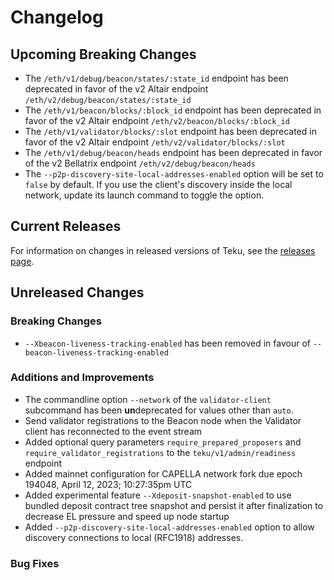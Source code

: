# Changelog

## Upcoming Breaking Changes
- The `/eth/v1/debug/beacon/states/:state_id` endpoint has been deprecated in favor of the v2 Altair endpoint `/eth/v2/debug/beacon/states/:state_id`
- The `/eth/v1/beacon/blocks/:block_id` endpoint has been deprecated in favor of the v2 Altair endpoint `/eth/v2/beacon/blocks/:block_id`
- The `/eth/v1/validator/blocks/:slot` endpoint has been deprecated in favor of the v2 Altair endpoint `/eth/v2/validator/blocks/:slot`
- The `/eth/v1/debug/beacon/heads` endpoint has been deprecated in favor of the v2 Bellatrix endpoint `/eth/v2/debug/beacon/heads`
- The `--p2p-discovery-site-local-addresses-enabled` option will be set to `false` by default. If you use the client's discovery inside the local network, update its launch command to toggle the option.  

## Current Releases
For information on changes in released versions of Teku, see the [releases page](https://github.com/ConsenSys/teku/releases).

## Unreleased Changes

### Breaking Changes
- `--Xbeacon-liveness-tracking-enabled` has been removed in favour of `--beacon-liveness-tracking-enabled`

### Additions and Improvements
- The commandline option `--network` of the `validator-client` subcommand has been **un**deprecated for values other than `auto`.
- Send validator registrations to the Beacon node when the Validator client has reconnected to the event stream
- Added optional query parameters `require_prepared_proposers` and `require_validator_registrations` to the `teku/v1/admin/readiness` endpoint
- Added mainnet configuration for CAPELLA network fork due epoch 194048, April 12, 2023; 10:27:35pm UTC
- Added experimental feature `--Xdeposit-snapshot-enabled` to use bundled deposit contract tree snapshot and persist it after finalization to decrease EL pressure and speed up node startup
- Added `--p2p-discovery-site-local-addresses-enabled` option to allow discovery connections to local (RFC1918) addresses.


### Bug Fixes